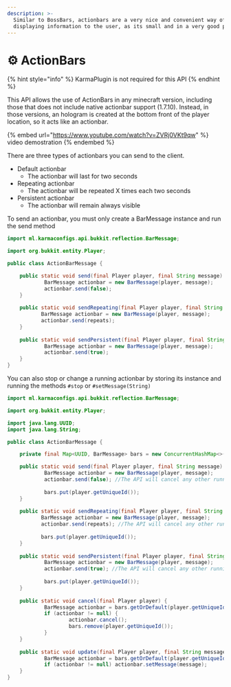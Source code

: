 ```yaml
---
description: >-
  Similar to BossBars, actionbars are a very nice and convenient way of
  displaying information to the user, as its small and in a very good position.
---
```


# ⚙ ActionBars

{% hint style="info" %}
KarmaPlugin is not required for this API
{% endhint %}

This API allows the use of ActionBars in any minecraft version, including those that does not include native actionbar support (1.7.10). Instead, in those versions, an hologram is created at the bottom front of the player location, so it acts like an actionbar.

{% embed url="https://www.youtube.com/watch?v=ZVRj0VKt9qw" %}
video demostration
{% endembed %}

There are three types of actionbars you can send to the client.

* Default actionbar
  * The actionbar will last for two seconds
* Repeating actionbar
  * The actionbar will be repeated X times each two seconds
* Persistent actionbar
  * The actionbar will remain always visible

To send an actionbar, you must only create a BarMessage instance and run the send method

```java
import ml.karmaconfigs.api.bukkit.reflection.BarMessage;

import org.bukkit.entity.Player;

public class ActionBarMessage {

    public static void send(final Player player, final String message) {
            BarMessage actionbar = new BarMessage(player, message);
            actionbar.send(false);        
    }
    
    public static void sendRepeating(final Player player, final String message, final int repeats) {
           BarMessage actionbar = new BarMessage(player, message);
           actionbar.send(repeats);   
    }
    
    public static void sendPersistent(final Player player, final String message) {
            BarMessage actionbar = new BarMessage(player, message);
            actionbar.send(true);        
    }
}
```

You can also stop or change a running actionbar by storing its instance and running the methods `#stop` or `#setMessage(String)`&#x20;

```java
import ml.karmaconfigs.api.bukkit.reflection.BarMessage;

import org.bukkit.entity.Player;

import java.lang.UUID;
import java.lang.String;

public class ActionBarMessage {

    private final Map<UUID, BarMessage> bars = new ConcurrentHashMap<>();

    public static void send(final Player player, final String message) {
            BarMessage actionbar = new BarMessage(player, message);
            actionbar.send(false); //The API will cancel any other running actionbar     
            
            bars.put(player.getUniqueId());   
    }
    
    public static void sendRepeating(final Player player, final String message, final int repeats) {
           BarMessage actionbar = new BarMessage(player, message);
           actionbar.send(repeats); //The API will cancel any other running actionbar   
           
           bars.put(player.getUniqueId());   
    }
    
    public static void sendPersistent(final Player player, final String message) {
            BarMessage actionbar = new BarMessage(player, message);
            actionbar.send(true); //The API will cancel any other running actionbar
            
            bars.put(player.getUniqueId());   
    }
    
    public static void cancel(final Player player) {
            BarMessage actionbar = bars.getOrDefault(player.getUniqueId(), null);
            if (actionbar != null) {
                    actionbar.cancel();
                    bars.remove(player.getUniqueId());
            }
    }
    
    public static void update(final Player player, final String message) {
            BarMessage actionbar = bars.getOrDefault(player.getUniqueId(), null);
            if (actionbar != null) actionbar.setMessage(message);
    }
}
```

